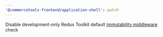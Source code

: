 ```yaml
---
'@commercetools-frontend/application-shell': patch
---
```


Disable development-only Redux Toolkit default [immutability middleware](https://redux-toolkit.js.org/api/immutabilityMiddleware) check
